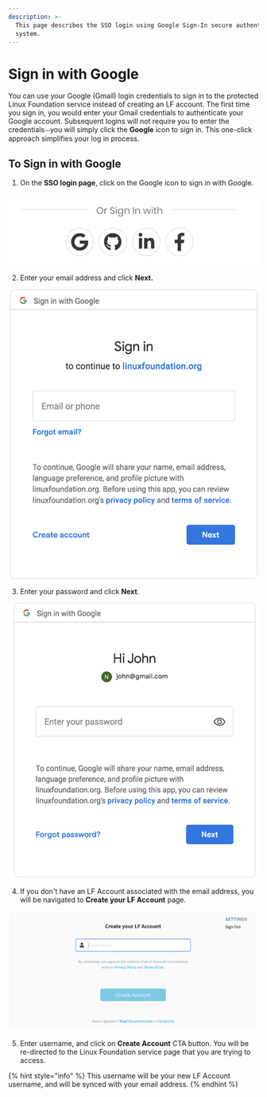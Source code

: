 ```yaml
---
description: >-
  This page describes the SSO login using Google Sign-In secure authentication
  system.
---
```


# Sign in with Google

You can use your Google \(Gmail\) login credentials to sign in to the protected Linux Foundation service instead of creating an LF account. The first time you sign in, you would enter your Gmail credentials to authenticate your Google account. Subsequent logins will not require you to enter the credentials⏤you will simply click the **Google** icon to sign in. This one-click approach simplifies your log in process.

## To Sign in with Google  <a id="to-log-in-with-google"></a>

1. On the **SSO login page**, click on the Google icon to sign in with Google. 

![](../../.gitbook/assets/screen-shot-2020-05-05-at-2.19.18-am.png)

2. Enter your email address and click **Next.**                     

![Create Account](../../.gitbook/assets/screen-shot-2020-05-04-at-7.15.44-pm.png)

3. Enter your password and click **Next**.                             

![Create Account](../../.gitbook/assets/screen-shot-2020-05-04-at-7.17.41-pm.png)

4. If you don't have an LF Account associated with the email address, you will be navigated to **Create your LF Account** page.                                 

![](../../.gitbook/assets/create-lf-account-if-authenticating-via-other.png)

5. Enter username, and click on **Create Account** CTA button. You will be re-directed to the Linux Foundation service page that you are trying to access.

{% hint style="info" %}
This username will be your new LF Account username, and will be synced with your email address.
{% endhint %}


